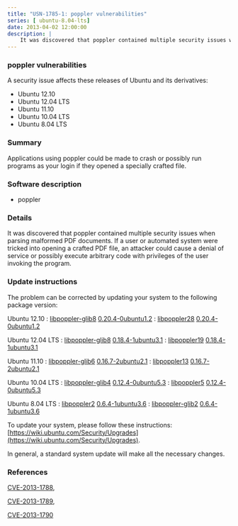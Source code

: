 ```yaml
---
title: "USN-1785-1: poppler vulnerabilities"
series: [ ubuntu-8.04-lts]
date: 2013-04-02 12:00:00
description: |
    It was discovered that poppler contained multiple security issues when parsing malformed PDF documents. If a user or automated system were tricked into opening a crafted PDF file, an attacker could cause a denial of service or possibly execute arbitrary code with privileges of the user invoking the program. 
--- 
```

 
### poppler vulnerabilities

A security issue affects these releases of Ubuntu and its derivatives:

* Ubuntu 12.10
* Ubuntu 12.04 LTS
* Ubuntu 11.10
* Ubuntu 10.04 LTS
* Ubuntu 8.04 LTS

### Summary

Applications using poppler could be made to crash or possibly run programs as your login if they opened a specially crafted file.

### Software description

* poppler 

### Details

It was discovered that poppler contained multiple security issues when parsing malformed PDF documents. If a user or automated system were tricked into opening a crafted PDF file, an attacker could cause a denial of service or possibly execute arbitrary code with privileges of the user invoking the program. 

### Update instructions

The problem can be corrected by updating your system to the following package version:

Ubuntu 12.10
 : [libpoppler-glib8](https://launchpad.net/ubuntu/+source/poppler) <span> [0.20.4-0ubuntu1.2](https://launchpad.net/ubuntu/+source/poppler/0.20.4-0ubuntu1.2) </span> 
 : [libpoppler28](https://launchpad.net/ubuntu/+source/poppler) <span> [0.20.4-0ubuntu1.2](https://launchpad.net/ubuntu/+source/poppler/0.20.4-0ubuntu1.2) </span> 

Ubuntu 12.04 LTS
 : [libpoppler-glib8](https://launchpad.net/ubuntu/+source/poppler) <span> [0.18.4-1ubuntu3.1](https://launchpad.net/ubuntu/+source/poppler/0.18.4-1ubuntu3.1) </span> 
 : [libpoppler19](https://launchpad.net/ubuntu/+source/poppler) <span> [0.18.4-1ubuntu3.1](https://launchpad.net/ubuntu/+source/poppler/0.18.4-1ubuntu3.1) </span> 

Ubuntu 11.10
 : [libpoppler-glib6](https://launchpad.net/ubuntu/+source/poppler) <span> [0.16.7-2ubuntu2.1](https://launchpad.net/ubuntu/+source/poppler/0.16.7-2ubuntu2.1) </span> 
 : [libpoppler13](https://launchpad.net/ubuntu/+source/poppler) <span> [0.16.7-2ubuntu2.1](https://launchpad.net/ubuntu/+source/poppler/0.16.7-2ubuntu2.1) </span> 

Ubuntu 10.04 LTS
 : [libpoppler-glib4](https://launchpad.net/ubuntu/+source/poppler) <span> [0.12.4-0ubuntu5.3](https://launchpad.net/ubuntu/+source/poppler/0.12.4-0ubuntu5.3) </span> 
 : [libpoppler5](https://launchpad.net/ubuntu/+source/poppler) <span> [0.12.4-0ubuntu5.3](https://launchpad.net/ubuntu/+source/poppler/0.12.4-0ubuntu5.3) </span> 

Ubuntu 8.04 LTS
 : [libpoppler2](https://launchpad.net/ubuntu/+source/poppler) <span> [0.6.4-1ubuntu3.6](https://launchpad.net/ubuntu/+source/poppler/0.6.4-1ubuntu3.6) </span> 
 : [libpoppler-glib2](https://launchpad.net/ubuntu/+source/poppler) <span> [0.6.4-1ubuntu3.6](https://launchpad.net/ubuntu/+source/poppler/0.6.4-1ubuntu3.6) </span> 

To update your system, please follow these instructions: [https://wiki.ubuntu.com/Security/Upgrades](https://wiki.ubuntu.com/Security/Upgrades).

In general, a standard system update will make all the necessary changes. 

### References

 [CVE-2013-1788](http://people.ubuntu.com/~ubuntu-security/cve/CVE-2013-1788), 

 [CVE-2013-1789](http://people.ubuntu.com/~ubuntu-security/cve/CVE-2013-1789), 

 [CVE-2013-1790](http://people.ubuntu.com/~ubuntu-security/cve/CVE-2013-1790)
 
